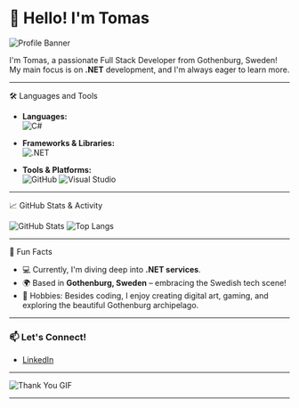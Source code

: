# 👋 Hello! I'm Tomas

![Profile Banner](https://via.placeholder.com/800x200.png?text=Full+Stack+Developer+|+.NET+Specialist+|+Based+in+Gothenburg) <!-- Replace this placeholder with a custom banner if desired -->

I'm Tomas, a passionate Full Stack Developer from Gothenburg, Sweden! My main focus is on **.NET** development, and I'm always eager to learn more.

---
 🛠️ Languages and Tools

- **Languages:**  
  ![C#](https://img.icons8.com/color/48/000000/c-sharp-logo.png) 

- **Frameworks & Libraries:**  
  ![.NET](https://img.icons8.com/color/48/000000/net-framework.png) 

- **Tools & Platforms:**  
  ![GitHub](https://img.icons8.com/fluent/48/000000/github.png)
  ![Visual Studio](https://img.icons8.com/color/48/000000/visual-studio-2019.png)

---

📈 GitHub Stats & Activity

![GitHub Stats](https://github-readme-stats.vercel.app/api?username=YourUsername&show_icons=true&theme=radical)
![Top Langs](https://github-readme-stats.vercel.app/api/top-langs/?username=YourUsername&layout=compact&theme=radical)

---

🎉 Fun Facts

- 💻 Currently, I'm diving deep into **.NET services**.
- 🌍 Based in **Gothenburg, Sweden** – embracing the Swedish tech scene!
- 🎨 Hobbies: Besides coding, I enjoy creating digital art, gaming, and exploring the beautiful Gothenburg archipelago.

---

### 📫 Let's Connect!

- [LinkedIn](www.linkedin.com/in/tomassteifo)

---

![Thank You GIF](https://media.giphy.com/media/dzaUX7CAG0Ihi/giphy.gif) <!-- Replace with any other animated GIF you like -->

---
